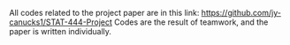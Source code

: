All codes related to the project paper are in this link: https://github.com/jy-canucks1/STAT-444-Project
Codes are the result of teamwork, and the paper is written individually.
